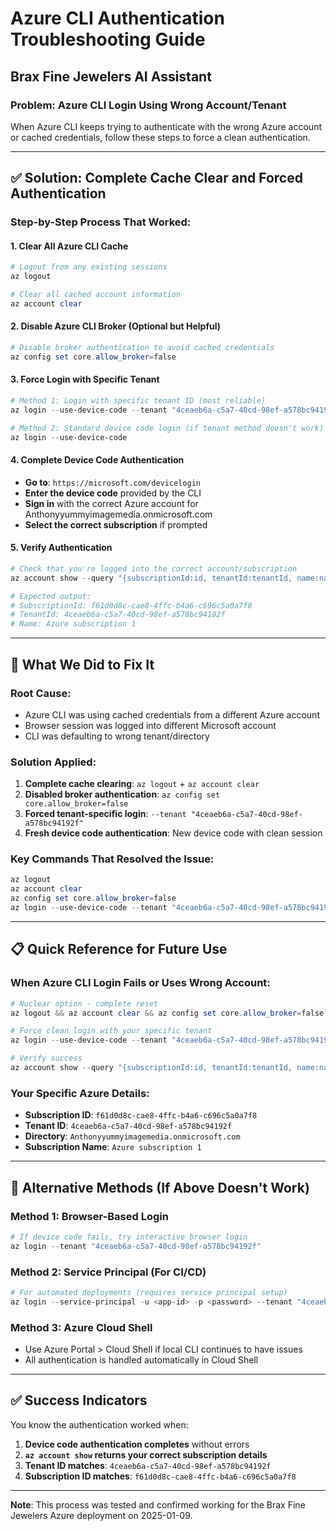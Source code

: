 # Azure CLI Authentication Troubleshooting Guide
## Brax Fine Jewelers AI Assistant

### Problem: Azure CLI Login Using Wrong Account/Tenant

When Azure CLI keeps trying to authenticate with the wrong Azure account or cached credentials, follow these steps to force a clean authentication.

---

## ✅ **Solution: Complete Cache Clear and Forced Authentication**

### Step-by-Step Process That Worked:

#### 1. **Clear All Azure CLI Cache**
```powershell
# Logout from any existing sessions
az logout

# Clear all cached account information
az account clear
```

#### 2. **Disable Azure CLI Broker (Optional but Helpful)**
```powershell
# Disable broker authentication to avoid cached credentials
az config set core.allow_broker=false
```

#### 3. **Force Login with Specific Tenant**
```powershell
# Method 1: Login with specific tenant ID (most reliable)
az login --use-device-code --tenant "4ceaeb6a-c5a7-40cd-98ef-a578bc94192f"

# Method 2: Standard device code login (if tenant method doesn't work)
az login --use-device-code
```

#### 4. **Complete Device Code Authentication**
- **Go to**: `https://microsoft.com/devicelogin`
- **Enter the device code** provided by the CLI
- **Sign in** with the correct Azure account for Anthonyyummyimagemedia.onmicrosoft.com
- **Select the correct subscription** if prompted

#### 5. **Verify Authentication**
```powershell
# Check that you're logged into the correct account/subscription
az account show --query "{subscriptionId:id, tenantId:tenantId, name:name}" --output table

# Expected output:
# SubscriptionId: f61d0d8c-cae8-4ffc-b4a6-c696c5a0a7f8
# TenantId: 4ceaeb6a-c5a7-40cd-98ef-a578bc94192f
# Name: Azure subscription 1
```

---

## 🔧 **What We Did to Fix It**

### **Root Cause:**
- Azure CLI was using cached credentials from a different Azure account
- Browser session was logged into different Microsoft account
- CLI was defaulting to wrong tenant/directory

### **Solution Applied:**
1. **Complete cache clearing**: `az logout` + `az account clear`
2. **Disabled broker authentication**: `az config set core.allow_broker=false`
3. **Forced tenant-specific login**: `--tenant "4ceaeb6a-c5a7-40cd-98ef-a578bc94192f"`
4. **Fresh device code authentication**: New device code with clean session

### **Key Commands That Resolved the Issue:**
```powershell
az logout
az account clear
az config set core.allow_broker=false
az login --use-device-code --tenant "4ceaeb6a-c5a7-40cd-98ef-a578bc94192f"
```

---

## 📋 **Quick Reference for Future Use**

### **When Azure CLI Login Fails or Uses Wrong Account:**

```powershell
# Nuclear option - complete reset
az logout && az account clear && az config set core.allow_broker=false

# Force clean login with your specific tenant
az login --use-device-code --tenant "4ceaeb6a-c5a7-40cd-98ef-a578bc94192f"

# Verify success
az account show --query "{subscriptionId:id, tenantId:tenantId, name:name}" --output table
```

### **Your Specific Azure Details:**
- **Subscription ID**: `f61d0d8c-cae8-4ffc-b4a6-c696c5a0a7f8`
- **Tenant ID**: `4ceaeb6a-c5a7-40cd-98ef-a578bc94192f`  
- **Directory**: `Anthonyyummyimagemedia.onmicrosoft.com`
- **Subscription Name**: `Azure subscription 1`

---

## 🚨 **Alternative Methods (If Above Doesn't Work)**

### **Method 1: Browser-Based Login**
```powershell
# If device code fails, try interactive browser login
az login --tenant "4ceaeb6a-c5a7-40cd-98ef-a578bc94192f"
```

### **Method 2: Service Principal (For CI/CD)**
```powershell
# For automated deployments (requires service principal setup)
az login --service-principal -u <app-id> -p <password> --tenant "4ceaeb6a-c5a7-40cd-98ef-a578bc94192f"
```

### **Method 3: Azure Cloud Shell**
- Use Azure Portal > Cloud Shell if local CLI continues to have issues
- All authentication is handled automatically in Cloud Shell

---

## ✅ **Success Indicators**

You know the authentication worked when:

1. **Device code authentication completes** without errors
2. **`az account show` returns your correct subscription details**
3. **Tenant ID matches**: `4ceaeb6a-c5a7-40cd-98ef-a578bc94192f`
4. **Subscription ID matches**: `f61d0d8c-cae8-4ffc-b4a6-c696c5a0a7f8`

---

**Note**: This process was tested and confirmed working for the Brax Fine Jewelers Azure deployment on 2025-01-09.